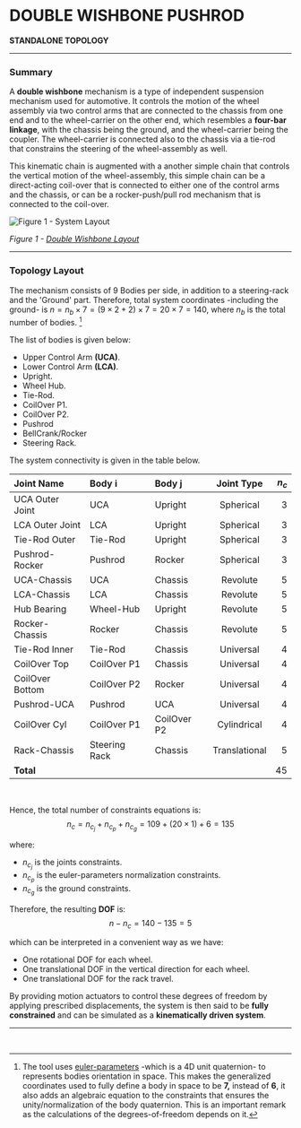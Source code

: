 # DOUBLE WISHBONE PUSHROD

**STANDALONE TOPOLOGY**

------------------------------------------------

### **Summary**

A **double wishbone** mechanism is a type of  independent suspension mechanism used for automotive. It controls the motion of the wheel assembly via two control arms that are connected to the chassis from one end and to the wheel-carrier on the other end, which resembles a **four-bar linkage**, with the chassis being the ground, and the wheel-carrier being the coupler. The wheel-carrier is connected also to the chassis via a tie-rod that constrains the steering of the wheel-assembly as well. 

This kinematic chain is augmented with a another simple chain that controls the vertical motion of the wheel-assembly, this simple chain can be a direct-acting coil-over that is connected to either one of the control arms and the chassis, or can be a rocker-push/pull rod mechanism that is connected to the coil-over.

![Figure 1 - System Layout](double_wishbone.png)

*Figure 1 - [Double Wishbone Layout](https://github.com/khaledghobashy/uraeus_nmbd_cpp/blob/master/demos/double_wishbone_direct_acting/double_wishbone.png)*

--------------------------------------

### **Topology Layout**

The mechanism consists of 9 Bodies per side, in addition to a steering-rack and the 'Ground' part. Therefore, total system coordinates -including the ground- is $n=n_b\times7 = (9\times2 + 2)\times7 = 20\times7 = 140$, where $n_b$ is the total number of bodies. [^1]

The list of bodies is given below:

- Upper Control Arm **(UCA)**.
- Lower Control Arm **(LCA)**.
- Upright.
- Wheel Hub.
- Tie-Rod.
- CoilOver P1.
- CoilOver P2.
- Pushrod
- BellCrank/Rocker
- Steering Rack.

The system connectivity is given in the table below.

<center>

| Joint Name      | Body i        | Body j      |  Joint Type   | $n_c$ |
| :-------------- | :------------ | :---------- | :-----------: | ----: |
| UCA Outer Joint | UCA           | Upright     |   Spherical   |     3 |
| LCA Outer Joint | LCA           | Upright     |   Spherical   |     3 |
| Tie-Rod Outer   | Tie-Rod       | Upright     |   Spherical   |     3 |
| Pushrod-Rocker  | Pushrod       | Rocker      |   Spherical   |     3 |
| UCA-Chassis     | UCA           | Chassis     |   Revolute    |     5 |
| LCA-Chassis     | LCA           | Chassis     |   Revolute    |     5 |
| Hub Bearing     | Wheel-Hub     | Upright     |   Revolute    |     5 |
| Rocker-Chassis  | Rocker        | Chassis     |   Revolute    |     5 |
| Tie-Rod Inner   | Tie-Rod       | Chassis     |   Universal   |     4 |
| CoilOver Top    | CoilOver P1   | Chassis     |   Universal   |     4 |
| CoilOver Bottom | CoilOver P2   | Rocker      |   Universal   |     4 |
| Pushrod-UCA     | Pushrod       | UCA         |   Universal   |     4 |
| CoilOver Cyl    | CoilOver P1   | CoilOver P2 |  Cylindrical  |     4 |
| Rack-Chassis    | Steering Rack | Chassis     | Translational |     5 |
| **Total**       |               |             |               |    45 |

</center>

</br>

Hence, the total number of constraints equations is:
$$ n_{c} = n_{c_j} + n_{c_p} + n_{c_g} = 109 + (20\times 1) + 6 = 135 $$

where:
* $n_{c_j}$ is the joints constraints.
* $n_{c_p}$ is the euler-parameters normalization constraints.
* $n_{c_g}$ is the ground constraints.

Therefore, the resulting **DOF** is:
$$ n - n_c = 140 - 135 = 5 $$

which can be interpreted in a convenient way as we have:
- One rotational DOF for each wheel.
- One translational DOF in the vertical direction for each wheel.
- One translational DOF for the rack travel.

By providing motion actuators to control these degrees of freedom by applying prescribed displacements, the system is then said to be **fully constrained** and can be simulated as a **kinematically driven system**.

------------------------------------------------------
<br/>

[^1]: The tool uses [euler-parameters](https://en.wikibooks.org/wiki/Multibody_Mechanics/Euler_Parameters) -which is a 4D unit quaternion- to represents bodies orientation in space. This makes the generalized coordinates used to fully define a body in space to be **7,** instead of **6**, it also adds an algebraic equation to the constraints that ensures the unity/normalization of the body quaternion. This is an important remark as the calculations of the degrees-of-freedom depends on it.


